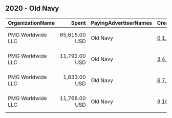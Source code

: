 ## 2020 - Old Navy 
|OrganizationName|Spent|PayingAdvertiserNames|CreativeUrls|Impressions|Genders|AgeBrackets|CountryCodes|BillingAddresses|CandidateBallotInformation|
|:---|---:|:---|:---|---:|:---|:---|:---|:---|:---|
|PMG Worldwide  LLC|65,615.00 USD|Old Navy|[0](https://www.snap.com/political-ads/asset/185d16aeb00107b7b20fff0cbad6f35065b6e93ad0f6b4625a56ba0a531a7c65?mediaType=mp4),[1](https://www.snap.com/political-ads/asset/f32e4467e5201c8006e9e6a070f14975762c240b0eb19d330c02f9d11ff3893f?mediaType=mp4),[2](https://www.snap.com/political-ads/asset/1abaf4c0a2e37abb54d33784c08a9a53fb4d0eb51a3f2d68bbc38b2e9ac579c7?mediaType=mp4)|76,992,259||18+|united states|"2845 W. 7th,,,Fort Worth,76107,US"||
|PMG Worldwide  LLC|11,792.00 USD|Old Navy|[3](https://www.snap.com/political-ads/asset/f58a045896c74d7df41a2024ccf4f521607f11d4ef55a2145a96c1aadccd7e10?mediaType=mp4),[4](https://www.snap.com/political-ads/asset/fc9c4eb4f9454d736e3e46da235d54b294c79f228d99fdd009c8fe47a5d17df3?mediaType=mp4),[5](https://www.snap.com/political-ads/asset/d2c98bc83379cf908d99aba653514c894bd7d0d83250dc8de23793770c25560a?mediaType=mp4)|23,631,874||18+|united states|"2845 W. 7th,,,Fort Worth,76107,US"||
|PMG Worldwide  LLC|1,833.00 USD|Old Navy|[6](https://www.snap.com/political-ads/asset/695a8c5fbef8f657de28dd81cbe2f129d7251af0743300d889ff357520e72bf7?mediaType=mp4),[7](https://www.snap.com/political-ads/asset/eba4464aba44621eb10aaa3f0088b82b245a0db2565d201c7d734d29b82512e0?mediaType=mp4),[8](https://www.snap.com/political-ads/asset/e505fdfb59efadb203052479358dd9c767307ea5016ff043c400c79a815ffdc9?mediaType=mp4)|3,624,628||18+|united states|"2845 W. 7th,,,Fort Worth,76107,US"||
|PMG Worldwide  LLC|11,768.00 USD|Old Navy|[9](https://www.snap.com/political-ads/asset/570db7f3b61187ff1cf8db6a2511e6e511bbb8b17f1fe6401a1095123d21c1b0?mediaType=mp4),[10](https://www.snap.com/political-ads/asset/13fdea3bae5c2f4de8fc6efd12b156570c9e0f005530025d9a370b3160a4f9d2?mediaType=mp4),[11](https://www.snap.com/political-ads/asset/f706a8ba15d330bdebc5e2790b4e77742bc2c835a1b7fffde4360d23fadb940b?mediaType=mp4)|23,583,258||18+|united states|"2845 W. 7th,,,Fort Worth,76107,US"||
